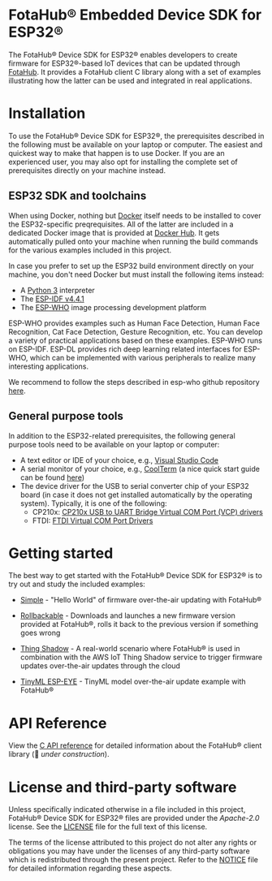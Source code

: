 # FotaHub&reg; Embedded Device SDK for ESP32&reg;
The FotaHub&reg; Device SDK for ESP32&reg; enables developers to create firmware for ESP32&reg;-based IoT devices that can be updated through [FotaHub](http://fotahub.com). It provides a FotaHub client C library along with a set of examples illustrating how the latter can be used and integrated in real applications.

# Installation
To use the FotaHub&reg; Device SDK for ESP32&reg;, the prerequisites described in the following must be available on your laptop or computer. The easiest and quickest way to make that happen is to use Docker. If you are an experienced user, you may also opt for installing the complete set of prerequisites directly on your machine instead.

## ESP32 SDK and toolchains
When using Docker, nothing but [Docker](https://docs.docker.com/get-docker) itself needs to be installed to cover the ESP32-specific preqrequisites. All of the latter are included in a dedicated Docker image that is provided at [Docker Hub](https://hub.docker.com/r/fotahub/esp-idf). It gets automatically pulled onto your machine when running the build commands for the various examples included in this project.

In case you prefer to set up the ESP32 build environment directly on your machine, you don't need Docker but must install the following items instead:

* A [Python 3](https://www.python.org/downloads) interpreter
* The [ESP-IDF v4.4.1](https://github.com/espressif/esp-idf/releases/tag/v4.4.1)
* The [ESP-WHO](https://github.com/espressif/esp-who) image processing development platform

ESP-WHO provides examples such as Human Face Detection, Human Face Recognition, Cat Face Detection, Gesture Recognition, etc. You can develop a variety of practical applications based on these examples. ESP-WHO runs on ESP-IDF. ESP-DL provides rich deep learning related interfaces for ESP-WHO, which can be implemented with various peripherals to realize many interesting applications.

We recommend to follow the steps described in esp-who github repository [here](https://github.com/espressif/esp-who).

## General purpose tools
In addition to the ESP32-related prerequisites, the following general purpose tools need to be available on your laptop or computer:
* A text editor or IDE of your choice, e.g., [Visual Studio Code](https://code.visualstudio.com)  
* A serial monitor of your choice, e.g., [CoolTerm](https://freeware.the-meiers.org) (a nice quick start guide can be found [here](https://learn.adafruit.com/getting-started-with-binho-nova/quickstart-with-coolterm))
* The device driver for the USB to serial converter chip of your ESP32 board (in case it does not get installed automatically by the operating system). Typically, it is one of the following:
  * CP210x: [CP210x USB to UART Bridge Virtual COM Port (VCP) drivers](https://www.silabs.com/developers/usb-to-uart-bridge-vcp-drivers)
  * FTDI: [FTDI Virtual COM Port Drivers](https://ftdichip.com/drivers/vcp-drivers)

# Getting started
The best way to get started with the FotaHub&reg; Device SDK for ESP32&reg; is to try out and study the included examples:
* [Simple](docs/getting-started/simple.md) - "Hello World" of firmware over-the-air updating with FotaHub&reg;
* [Rollbackable](docs/getting-started/rollbackable.md) - Downloads and launches a new firmware version provided at FotaHub&reg;, rolls it back to the previous version if something goes wrong
* [Thing Shadow](docs/getting-started/thingshadow.md) - A real-world scenario where FotaHub&reg; is used in combination with the AWS IoT Thing Shadow service to trigger firmware updates over-the-air updates through the cloud

* [TinyML ESP-EYE](docs/getting-started/espeye_tinyml.md) - TinyML model over-the-air update example with FotaHub&reg; 

# API Reference
View the [C API reference](include/FotaHub.h) for detailed information about the FotaHub&reg; client library (:construction: *under construction*).

# License and third-party software
Unless specifically indicated otherwise in a file included in this project, FotaHub&reg; Device SDK for ESP32&reg; files are provided under the *Apache-2.0* license. See the [LICENSE](LICENSE) file for the full text of this license.

The terms of the license attributed to this project do not alter any rights or obligations you may have under the licenses of any third-party software which is redistributed through the present project. Refer to the [NOTICE](NOTICE.md) file for detailed information regarding these aspects.
